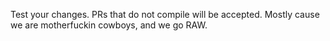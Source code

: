 

Test your changes. PRs that do not compile will be accepted.
Mostly cause we are motherfuckin cowboys, and we go RAW.
